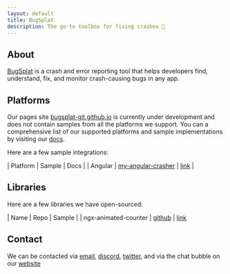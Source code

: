 ```yaml
---
layout: default
title: BugSplat 
description: The go-to toolbox for fixing crashes 🧰
---
```


## About

[BugSplat](https://bugsplat.com) is a crash and error reporting tool that helps developers find, understand, fix, and monitor crash-causing bugs in any app.

## Platforms

Our pages site [bugsplat-git.github.io](bugsplat-git.github.io) is currently under development and does not contain samples from all the platforms we support. You can a comprehensive list of our supported platforms and sample implementations by visiting our [docs](https://docs.bugsplat.com/introduction/getting-started/integrations).

Here are a few sample integrations:

| Platform | Sample | Docs |
| Angular  | [my-angular-crasher](./my-angular-crasher/) | [link](https://docs.bugsplat.com/introduction/getting-started/integrations/web/angular) |

## Libraries

Here are a few libraries we have open-sourced:

| Name | Repo | Sample |
| ngx-animated-counter | [github](https://github.com/BugSplat-Git/ngx-animated-counter) | [link](./ngx-animated-counter-example)

## Contact

We can be contacted via [email](mailto:support@bugsplat.com), [discord](https://discord.gg/K4KjjRV5ve), [twitter](https://twitter.com/bugsplatco), and via the chat bubble on our [website](https://bugsplat.com)